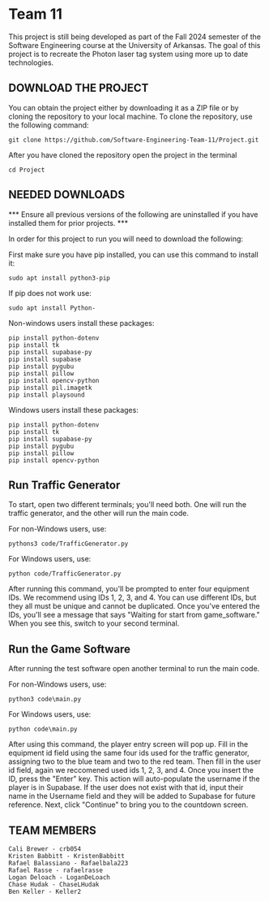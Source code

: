 # Team 11
This project is still being developed as part of the Fall 2024 semester of the Software Engineering course at the University of Arkansas. The goal of this project is to recreate the Photon laser tag system using more up to date technologies.

## DOWNLOAD THE PROJECT
You can obtain the project either by downloading it as a ZIP file or by cloning the repository to your local machine. To clone the repository, use the following command:
```
git clone https://github.com/Software-Engineering-Team-11/Project.git
```

After you have cloned the repository open the project in the terminal
```
cd Project
```

## NEEDED DOWNLOADS

*** Ensure all previous versions of the following are uninstalled if you have installed them for prior projects. ***

In order for this project to run you will need to download the following:

First make sure you have pip installed, you can use this command to install it:
```
sudo apt install python3-pip
```

If pip does not work use:
```
sudo apt install Python-
```

Non-windows users install these packages:
```
pip install python-dotenv
pip install tk
pip install supabase-py
pip install supabase
pip install pygubu
pip install pillow
pip install opencv-python
pip install pil.imagetk
pip install playsound
```
Windows users install these packages:
```
pip install python-dotenv
pip install tk
pip install supabase-py
pip install pygubu
pip install pillow
pip install opencv-python
```
## Run Traffic Generator
To start, open two different terminals; you'll need both. One will run the traffic generator, and the other will run the main code.

For non-Windows users, use:
```
pythons3 code/TrafficGenerator.py
```
For Windows users, use:
```
python code/TrafficGenerator.py
```
After running this command, you'll be prompted to enter four equipment IDs. We recommend using IDs 1, 2, 3, and 4. You can use different IDs, but they all must be unique and cannot be duplicated. Once you've entered the IDs, you'll see a message that says "Waiting for start from game_software." When you see this, switch to your second terminal.

## Run the Game Software
After running the test software open another terminal to run the main code.

For non-Windows users, use:
```
python3 code\main.py
```
For Windows users, use:
```
python code\main.py
```

After using this command, the player entry screen will pop up. Fill in the equipment id field using the same four ids used for the traffic generator, assigning two to the blue team and two to the red team. Then fill in the user id field, again we reccomened used ids 1, 2, 3, and 4. Once you insert the ID, press the "Enter" key. This action will auto-populate the username if the player is in Supabase. If the user does not exist with that id, input their name in the Username field and they will be added to Supabase for future reference. Next, click "Continue" to bring you to the countdown screen.


## TEAM MEMBERS
```
Cali Brewer - crb054 
Kristen Babbitt - KristenBabbitt 
Rafael Balassiano - Rafaelbala223 
Rafael Rasse - rafaelrasse 
Logan Deloach - LoganDeLoach 
Chase Hudak - ChaseLHudak 
Ben Keller - Keller2
```
